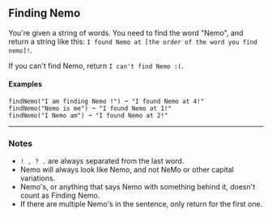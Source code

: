 ## Finding Nemo

You're given a string of words. You need to find the word "Nemo", and return a string like this: `I found Nemo at [the order of the word you find nemo]!`.

If you can't find Nemo, return `I can't find Nemo :(`.

#### Examples

```text
findNemo("I am finding Nemo !") ➞ "I found Nemo at 4!"
findNemo("Nemo is me") ➞ "I found Nemo at 1!"
findNemo("I Nemo am") ➞ "I found Nemo at 2!"
```

---

### Notes

- `! , ? .` are always separated from the last word.
- Nemo will always look like Nemo, and not NeMo or other capital variations.
- Nemo's, or anything that says Nemo with something behind it, doesn't count as Finding Nemo.
- If there are multiple Nemo's in the sentence, only return for the first one.